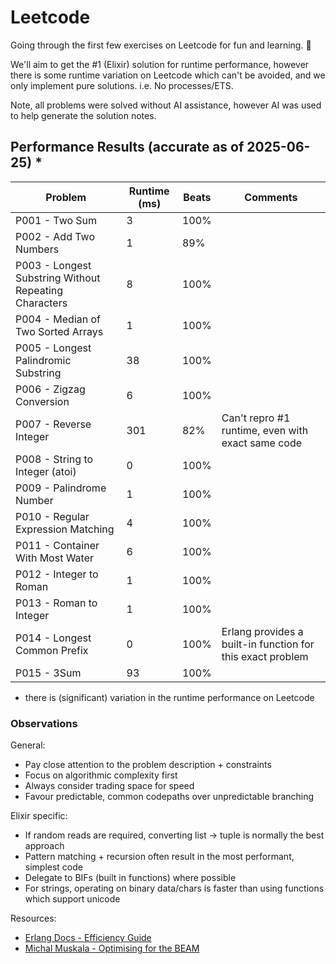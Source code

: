 # Leetcode

Going through the first few exercises on Leetcode for fun and learning. 🥳

We'll aim to get the #1 (Elixir) solution for runtime performance, however there is some runtime variation on Leetcode which can't be avoided, and we only implement pure solutions. i.e. No processes/ETS.

Note, all problems were solved without AI assistance, however AI was used to help generate the solution notes.

## Performance Results (accurate as of 2025-06-25) *

| Problem | Runtime (ms) | Beats | Comments |
|---------|--------------|-------------------------------|----------|
| P001 - Two Sum | 3 | 100% |  |
| P002 - Add Two Numbers | 1 | 89% |  |
| P003 - Longest Substring Without Repeating Characters | 8 | 100% |  |
| P004 - Median of Two Sorted Arrays | 1 | 100% |  |
| P005 - Longest Palindromic Substring | 38 | 100% |  |
| P006 - Zigzag Conversion | 6 | 100% |  |
| P007 - Reverse Integer | 301 | 82% | Can't repro #1 runtime, even with exact same code |
| P008 - String to Integer (atoi) | 0 | 100% |  |
| P009 - Palindrome Number | 1 | 100% |  |
| P010 - Regular Expression Matching | 4 | 100% |  |
| P011 - Container With Most Water | 6 | 100% |  |
| P012 - Integer to Roman | 1 | 100% |  |
| P013 - Roman to Integer | 1 | 100% |  |
| P014 - Longest Common Prefix | 0 | 100% | Erlang provides a built-in function for this exact problem |
| P015 - 3Sum | 93 | 100% |  |

* there is (significant) variation in the runtime performance on Leetcode

### Observations

General:

- Pay close attention to the problem description + constraints
- Focus on algorithmic complexity first
- Always consider trading space for speed
- Favour predictable, common codepaths over unpredictable branching

Elixir specific:

- If random reads are required, converting list -> tuple is normally the best approach
- Pattern matching + recursion often result in the most performant, simplest code
- Delegate to BIFs (built in functions) where possible
- For strings, operating on binary data/chars is faster than using functions which support unicode

Resources:

- [Erlang Docs - Efficiency Guide](https://www.erlang.org/doc/system/efficiency_guide.html)
- [Michal Muskala - Optimising for the BEAM](https://www.youtube.com/watch?v=iK9oxvKiN-8)
